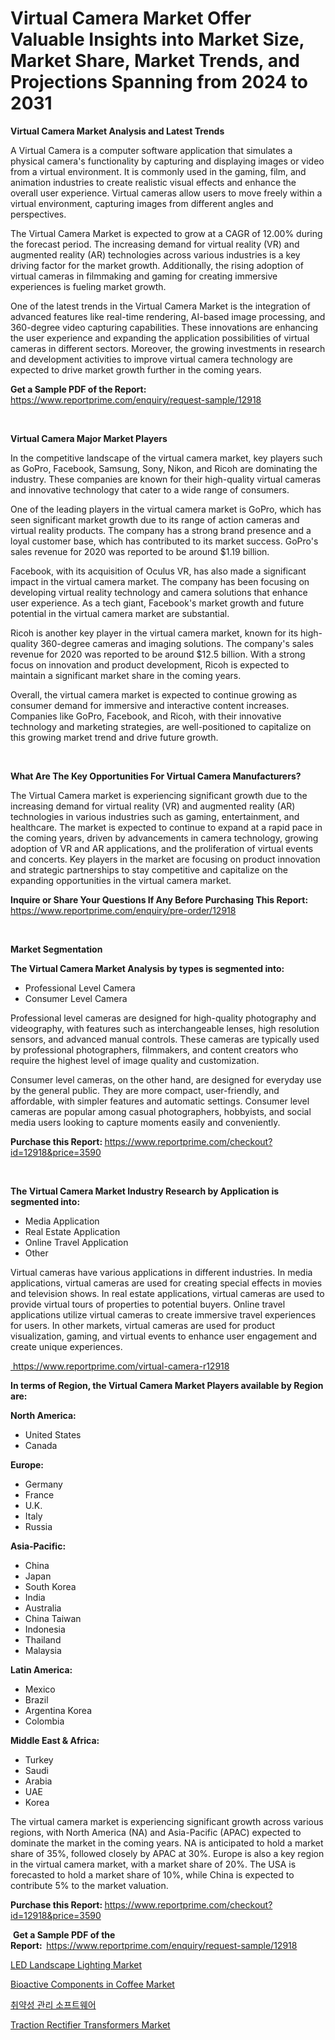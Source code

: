 <p><h1>Virtual Camera Market Offer Valuable Insights into Market Size, Market Share, Market Trends, and Projections Spanning from 2024 to 2031</h1></p><p><strong>Virtual Camera Market Analysis and Latest Trends</strong></p>
<p><p>A Virtual Camera is a computer software application that simulates a physical camera's functionality by capturing and displaying images or video from a virtual environment. It is commonly used in the gaming, film, and animation industries to create realistic visual effects and enhance the overall user experience. Virtual cameras allow users to move freely within a virtual environment, capturing images from different angles and perspectives.</p><p>The Virtual Camera Market is expected to grow at a CAGR of 12.00% during the forecast period. The increasing demand for virtual reality (VR) and augmented reality (AR) technologies across various industries is a key driving factor for the market growth. Additionally, the rising adoption of virtual cameras in filmmaking and gaming for creating immersive experiences is fueling market growth.</p><p>One of the latest trends in the Virtual Camera Market is the integration of advanced features like real-time rendering, AI-based image processing, and 360-degree video capturing capabilities. These innovations are enhancing the user experience and expanding the application possibilities of virtual cameras in different sectors. Moreover, the growing investments in research and development activities to improve virtual camera technology are expected to drive market growth further in the coming years.</p></p>
<p><strong>Get a Sample PDF of the Report:&nbsp;</strong> <a href="https://www.reportprime.com/enquiry/request-sample/12918">https://www.reportprime.com/enquiry/request-sample/12918</a></p>
<p>&nbsp;</p>
<p><strong>Virtual Camera Major Market Players</strong></p>
<p><p>In the competitive landscape of the virtual camera market, key players such as GoPro, Facebook, Samsung, Sony, Nikon, and Ricoh are dominating the industry. These companies are known for their high-quality virtual cameras and innovative technology that cater to a wide range of consumers.</p><p>One of the leading players in the virtual camera market is GoPro, which has seen significant market growth due to its range of action cameras and virtual reality products. The company has a strong brand presence and a loyal customer base, which has contributed to its market success. GoPro's sales revenue for 2020 was reported to be around $1.19 billion.</p><p>Facebook, with its acquisition of Oculus VR, has also made a significant impact in the virtual camera market. The company has been focusing on developing virtual reality technology and camera solutions that enhance user experience. As a tech giant, Facebook's market growth and future potential in the virtual camera market are substantial.</p><p>Ricoh is another key player in the virtual camera market, known for its high-quality 360-degree cameras and imaging solutions. The company's sales revenue for 2020 was reported to be around $12.5 billion. With a strong focus on innovation and product development, Ricoh is expected to maintain a significant market share in the coming years.</p><p>Overall, the virtual camera market is expected to continue growing as consumer demand for immersive and interactive content increases. Companies like GoPro, Facebook, and Ricoh, with their innovative technology and marketing strategies, are well-positioned to capitalize on this growing market trend and drive future growth.</p></p>
<p>&nbsp;</p>
<p><strong>What Are The Key Opportunities For Virtual Camera Manufacturers?</strong></p>
<p><p>The Virtual Camera market is experiencing significant growth due to the increasing demand for virtual reality (VR) and augmented reality (AR) technologies in various industries such as gaming, entertainment, and healthcare. The market is expected to continue to expand at a rapid pace in the coming years, driven by advancements in camera technology, growing adoption of VR and AR applications, and the proliferation of virtual events and concerts. Key players in the market are focusing on product innovation and strategic partnerships to stay competitive and capitalize on the expanding opportunities in the virtual camera market.</p></p>
<p><strong>Inquire or Share Your Questions If Any Before Purchasing This Report:</strong> <a href="https://www.reportprime.com/enquiry/pre-order/12918">https://www.reportprime.com/enquiry/pre-order/12918</a></p>
<p>&nbsp;</p>
<p><strong>Market Segmentation</strong></p>
<p><strong>The Virtual Camera Market Analysis by types is segmented into:</strong></p>
<p><ul><li>Professional Level Camera</li><li>Consumer Level Camera</li></ul></p>
<p><p>Professional level cameras are designed for high-quality photography and videography, with features such as interchangeable lenses, high resolution sensors, and advanced manual controls. These cameras are typically used by professional photographers, filmmakers, and content creators who require the highest level of image quality and customization.</p><p>Consumer level cameras, on the other hand, are designed for everyday use by the general public. They are more compact, user-friendly, and affordable, with simpler features and automatic settings. Consumer level cameras are popular among casual photographers, hobbyists, and social media users looking to capture moments easily and conveniently.</p></p>
<p><strong>Purchase this Report:&nbsp;</strong><a href="https://www.reportprime.com/checkout?id=12918&price=3590">https://www.reportprime.com/checkout?id=12918&price=3590</a></p>
<p>&nbsp;</p>
<p><strong>The Virtual Camera Market Industry Research by Application is segmented into:</strong></p>
<p><ul><li>Media Application</li><li>Real Estate Application</li><li>Online Travel Application</li><li>Other</li></ul></p>
<p><p>Virtual cameras have various applications in different industries. In media applications, virtual cameras are used for creating special effects in movies and television shows. In real estate applications, virtual cameras are used to provide virtual tours of properties to potential buyers. Online travel applications utilize virtual cameras to create immersive travel experiences for users. In other markets, virtual cameras are used for product visualization, gaming, and virtual events to enhance user engagement and create unique experiences.</p></p>
<p><a href="https://www.reportprime.com/virtual-camera-r12918">&nbsp;https://www.reportprime.com/virtual-camera-r12918</a></p>
<p><strong>In terms of Region, the Virtual Camera Market Players available by Region are:</strong></p>
<p>
    <p> <strong> North America: </strong>
        <ul>
            <li>United States</li>
            <li>Canada</li>
        </ul>
        </p> 
    <p> <strong> Europe: </strong>
        <ul>
            <li>Germany</li>
            <li>France</li>
            <li>U.K.</li>
            <li>Italy</li>
            <li>Russia</li>
        </ul>
        </p> 
    <p> <strong> Asia-Pacific: </strong>
        <ul>
            <li>China</li>
            <li>Japan</li>
            <li>South Korea</li>
            <li>India</li>
            <li>Australia</li>
            <li>China Taiwan</li>
            <li>Indonesia</li>
            <li>Thailand</li>
            <li>Malaysia</li>
        </ul>
        </p> 
    <p> <strong> Latin America: </strong>
        <ul>
            <li>Mexico</li>
            <li>Brazil</li>
            <li>Argentina Korea</li>
            <li>Colombia</li>
        </ul>
        </p> 
    <p> <strong> Middle East & Africa: </strong>
        <ul>
            <li>Turkey</li>
            <li>Saudi</li>
            <li>Arabia</li>
            <li>UAE</li>
            <li>Korea</li>
        </ul>
    </p>
    </p>
<p><p>The virtual camera market is experiencing significant growth across various regions, with North America (NA) and Asia-Pacific (APAC) expected to dominate the market in the coming years. NA is anticipated to hold a market share of 35%, followed closely by APAC at 30%. Europe is also a key region in the virtual camera market, with a market share of 20%. The USA is forecasted to hold a market share of 10%, while China is expected to contribute 5% to the market valuation.</p></p>
<p><strong>Purchase this Report: </strong><a href="https://www.reportprime.com/checkout?id=12918&price=3590">https://www.reportprime.com/checkout?id=12918&price=3590</a></p>
<p>&nbsp;<strong>Get a Sample PDF of the Report:&nbsp;&nbsp;</strong><a href="https://www.reportprime.com/enquiry/request-sample/12918">https://www.reportprime.com/enquiry/request-sample/12918</a></p>
<p><strong></strong></p>
<p><p><a href="https://github.com/LibbySpencer2018/Market-Research-Report-List-1/blob/main/led-landscape-lighting-market.md">LED Landscape Lighting Market</a></p><p><a href="https://www.linkedin.com/pulse/global-bioactive-components-coffee-market-types-applications-rpzpe">Bioactive Components in Coffee Market</a></p><p><a href="https://github.com/sougarounis/Market-Research-Report-List-4/blob/main/504267571978.md">취약성 관리 소프트웨어</a></p><p><a href="https://www.linkedin.com/pulse/traction-rectifier-transformers-market-share-amp-new-trends-analysis-yf1yf?trackingId=XTIdKOiNWEj5y3wKakvO6Q%3D%3D">Traction Rectifier Transformers Market</a></p></p>